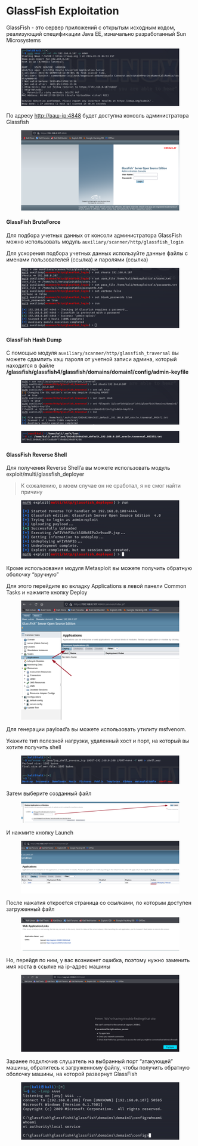# GlassFish Exploitation

GlassFish - это cервер приложений с открытым исходным кодом, реализующий спецификации Java EE, изначально разработанный Sun Microsystems

<figure><img src="../.gitbook/assets/image.png" alt=""><figcaption></figcaption></figure>

По адресу [http://ваш-ip:4848](http://xn---ip-5cdj7k:4848/) будет доступна консоль администратора Glassfish

<figure><img src="../.gitbook/assets/image (1).png" alt=""><figcaption></figcaption></figure>

#### GlassFish BruteForce

Для подбора учетных данных от консоли администратора GlassFish можно использовать модуль `auxiliary/scanner/http/glassfish_login`

Для ускорения подбора учетных данных используйте данные файлы с именами пользователей (ссылка)  и паролями (ссылка)

<figure><img src="../.gitbook/assets/image (2).png" alt=""><figcaption></figcaption></figure>

#### GlassFish Hash Dump

С помощью модуля `auxiliary/scanner/http/glassfish_traversal` вы можете сдампить хэш пароля от учетной записи админа, который находится в файле **/glassfish/glassfish4/glassfish/domains/domain1/config/admin-keyfile**

<figure><img src="../.gitbook/assets/image (3).png" alt=""><figcaption></figcaption></figure>

<figure><img src="../.gitbook/assets/image (4).png" alt=""><figcaption></figcaption></figure>

#### GlassFish Reverse Shell

Для получения Reverse Shell’a вы можете использовать модуль exploit/multi/glassfish\_deployer

> К сожалению, в моем случае он не сработал, я не смог найти причину&#x20;

<figure><img src="../.gitbook/assets/image (5).png" alt=""><figcaption></figcaption></figure>

Кроме использования модуля Metasploit вы можете получить обратную оболочку “вручную”

Для этого перейдите во вкладку Applications в левой панели Common Tasks и нажмите кнопку Deploy

<figure><img src="../.gitbook/assets/image (6).png" alt=""><figcaption></figcaption></figure>

Для генерации payload’a вы можете использовать утилиту msfvenom.

Укажите тип полезной нагрузки, удаленный хост и порт, на который вы хотите получить shell

<figure><img src="../.gitbook/assets/image (7).png" alt=""><figcaption></figcaption></figure>

Затем выберите созданный файл

<figure><img src="../.gitbook/assets/image (8).png" alt=""><figcaption></figcaption></figure>

И нажмите кнопку Launch

<figure><img src="../.gitbook/assets/image (9).png" alt=""><figcaption></figcaption></figure>

После нажатия откроется страница со ссылками, по которым доступен загруженный файл

<figure><img src="../.gitbook/assets/image (10).png" alt=""><figcaption></figcaption></figure>

Но, перейдя по ним, у вас возникнет ошибка, поэтому нужно заменить имя хоста в ссылке на ip-адрес машины

<figure><img src="../.gitbook/assets/image (11).png" alt=""><figcaption></figcaption></figure>

Заранее подключив слушатель на выбранный порт “атакующей” машины, обратитесь к загруженному файлу, чтобы получить обратную оболочку машины, на которой развернут GlassFish

<figure><img src="../.gitbook/assets/image (12).png" alt=""><figcaption></figcaption></figure>

